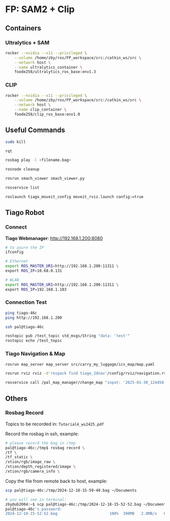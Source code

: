 # FP: SAM2 + Clip

## Containers

### Ultralytics + SAM

```bash
rocker --nvidia --x11 --privileged \
    --volume /home/zby/ros/FP_workspace/src:/catkin_ws/src \
    --network host \
    --name ultralytics_container \
    foode258/ultralytics_ros_base:env1.3
```

### CLIP

```bash
rocker --nvidia --x11 --privileged \
    --volume /home/zby/ros/FP_workspace/src:/catkin_ws/src \
    --network host \
    --name clip_container \
    foode258/clip_ros_base:env1.0
```

## Useful Commands

```bash
sudo kill

rqt

rosbag play -l <filename.bag>

rosnode cleanup

rosrun smach_viewer smach_viewer.py

rosservice list

roslaunch tiago_moveit_config moveit_rviz.launch config:=true
```

## Tiago Robot

### Connect

**Tiago Webmanager**: <http://192.168.1.200:8080>

```bash
# to asure the IP
ifconfig

# Ethernet
export ROS_MASTER_URI=http://192.168.1.200:11311 \
export ROS_IP=10.68.0.131

# WLAN
export ROS_MASTER_URI=http://192.168.1.200:11311 \
export ROS_IP=192.168.1.103
```

### Connection Test

```bash
ping tiago-46c
ping http://192.168.1.200

ssh pal@tiago-46c

rostopic pub /test_topic std_msgs/String "data: 'test'"
rostopic echo /test_topic
```

### Tiago Navigation & Map

```bash
rosrun map_server map_server src/carry_my_luggage/ics_map/map.yaml

rosrun rviz rviz -d'rospack find tiago_2dnav'/config/rviz/navigation.rviz

rosservice call /pal_map_manager/change_map "input: '2025-01-30_124458'"
```

## Others

### Rosbag Record

Topics to be recorded in: `Tutorial4_ws2425.pdf`

Record the rosbag in ssh, example:

```bash
# please record the bag in /tmp
pal@tiago-46c:/tmp$ rosbag record \
/tf \
/tf_static \
/xtion/rgb/image_raw \
/xtion/depth_registered/image \
/xtion/rgb/camera_info \
```

Copy the file from remote back to host, example:

```bash
scp pal@tiago-46c:/tmp/2024-12-18-15-59-40.bag ~/Documents

# you will see in terminal:
zby@ub2004:~$ scp pal@tiago-46c:/tmp/2024-12-18-15-52-52.bag ~/Documents
pal@tiago-46c's password:
2024-12-18-15-52-52.bag                       100%  390MB   2.0MB/s   03:18  
```
